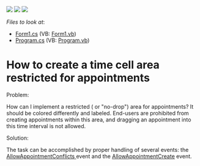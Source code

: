<!-- default badges list -->
![](https://img.shields.io/endpoint?url=https://codecentral.devexpress.com/api/v1/VersionRange/128634124/13.1.4%2B)
[![](https://img.shields.io/badge/Open_in_DevExpress_Support_Center-FF7200?style=flat-square&logo=DevExpress&logoColor=white)](https://supportcenter.devexpress.com/ticket/details/E58)
[![](https://img.shields.io/badge/📖_How_to_use_DevExpress_Examples-e9f6fc?style=flat-square)](https://docs.devexpress.com/GeneralInformation/403183)
<!-- default badges end -->
<!-- default file list -->
*Files to look at*:

* [Form1.cs](./CS/Form1.cs) (VB: [Form1.vb](./VB/Form1.vb))
* [Program.cs](./CS/Program.cs) (VB: [Program.vb](./VB/Program.vb))
<!-- default file list end -->
# How to create a time cell area restricted for appointments


<p>Problem:</p><p>How can I implement a restricted ( or "no-drop") area for appointments? It should be colored differently and labeled. End-users are prohibited from creating appointments within this area, and dragging an appointment into this time interval is not allowed.</p><p>Solution:</p><p>The task can be accomplished by proper handling of several events: the <a href="http://documentation.devexpress.com/#WindowsForms/DevExpressXtraSchedulerSchedulerControl_AllowAppointmentConflictstopic"><u>AllowAppointmentConflicts</u></a><u> </u>event and  the <a href="http://documentation.devexpress.com/#WindowsForms/DevExpressXtraSchedulerSchedulerControl_AllowAppointmentCreatetopic"><u>AllowAppointmentCreate</u></a> event.</p>

<br/>


